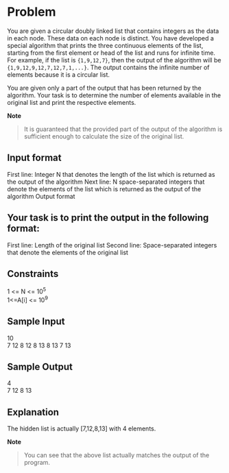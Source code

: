 # Problem
You are given a circular doubly linked list that contains integers as the data in each node. These data on each node is distinct. You have developed a special algorithm that prints the three continuous elements of the list, starting from the first element or head of the list and runs for infinite time.</br>
For example, if the list is `{1,9,12,7}`, then the output of the algorithm will be `{1,9,12,9,12,7,12,7,1,...}`. The output contains the infinite number of elements because it is a circular list.</br>

You are given only a part of the output that has been returned by the algorithm. Your task is to determine the number of elements available in the original list and print the respective elements.</br>

**Note**
> It is guaranteed that the provided part of the output of the algorithm is sufficient enough to calculate the size of the original list. 

## Input format

First line: Integer N that denotes the length of the list which is returned as the output of the algorithm
Next line: N space-separated integers that denote the elements of the list which is returned as the output of the algorithm
Output format

## Your task is to print the output in the following format:

First line: Length of the original list
Second line: Space-separated integers that denote the elements of the original list

## Constraints

1 <= N <= 10<sup>5</sup></br>
1<=A[i] <= 10<sup>9</sup>

## Sample Input
10</br>
7 12 8 12 8 13 8 13 7 13</br>

## Sample Output
4</br>
7 12 8 13</br>

## Explanation
The hidden list is actually [7,12,8,13] with 4 elements.</br>


**Note**
> You can see that the above list actually matches the output of the program.
